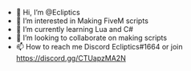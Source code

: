 - 👋 Hi, I’m @Ecliptics
- 👀 I’m interested in Making FiveM scripts
- 🌱 I’m currently learning Lua and C#
- 💞️ I’m looking to collaborate on making scripts
- 📫 How to reach me Discord Ecliptics#1664 or join https://discord.gg/CTUapzMA2N

